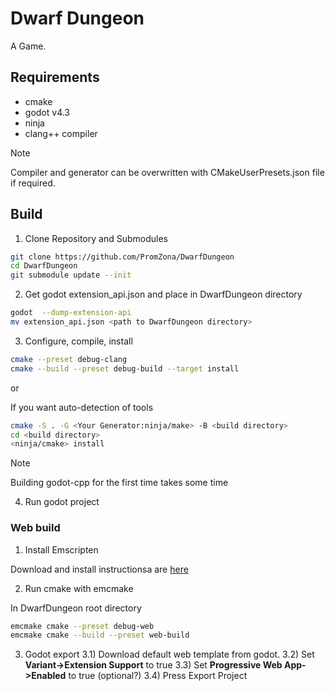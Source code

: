 # Dwarf Dungeon
A Game.

## Requirements
- cmake
- godot v4.3
- ninja
- clang++ compiler

> [!NOTE]
> Compiler and generator can be overwritten with CMakeUserPresets.json file if required.

## Build
1) Clone Repository and Submodules
```sh
git clone https://github.com/PromZona/DwarfDungeon
cd DwarfDungeon
git submodule update --init
```
2) Get godot extension_api.json and place in DwarfDungeon directory
```sh
godot  --dump-extension-api
mv extension_api.json <path to DwarfDungeon directory>
```
3) Configure, compile, install
```sh
cmake --preset debug-clang
cmake --build --preset debug-build --target install
```
or

If you want auto-detection of tools
```sh
cmake -S . -G <Your Generator:ninja/make> -B <build directory>
cd <build directory>
<ninja/cmake> install
```
> [!NOTE]
> Building godot-cpp for the first time takes some time 

4) Run godot project

### Web build
1) Install Emscripten

Download and install instructionsa are [here](https://emscripten.org/docs/getting_started/downloads.html)

2) Run cmake with emcmake

In DwarfDungeon root directory 
```sh
emcmake cmake --preset debug-web
emcmake cmake --build --preset web-build
```

3) Godot export
3.1) Download default web template from godot.
3.2) Set **Variant->Extension Support** to true
3.3) Set **Progressive Web App->Enabled** to true (optional?)
3.4) Press Export Project


